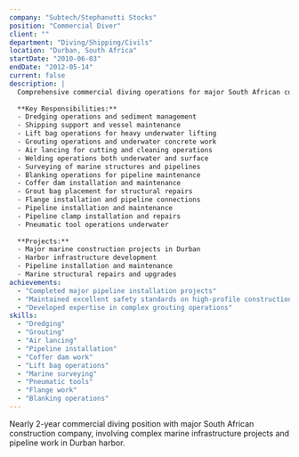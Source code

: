 ```yaml
---
company: "Subtech/Stephanutti Stocks"
position: "Commercial Diver"
client: ""
department: "Diving/Shipping/Civils"
location: "Durban, South Africa"
startDate: "2010-06-03"
endDate: "2012-05-14"
current: false
description: |
  Comprehensive commercial diving operations for major South African construction and marine projects, working with one of the country's leading construction companies.
  
  **Key Responsibilities:**
  - Dredging operations and sediment management
  - Shipping support and vessel maintenance
  - Lift bag operations for heavy underwater lifting
  - Grouting operations and underwater concrete work
  - Air lancing for cutting and cleaning operations
  - Welding operations both underwater and surface
  - Surveying of marine structures and pipelines
  - Blanking operations for pipeline maintenance
  - Coffer dam installation and maintenance
  - Grout bag placement for structural repairs
  - Flange installation and pipeline connections
  - Pipeline installation and maintenance
  - Pipeline clamp installation and repairs
  - Pneumatic tool operations underwater
  
  **Projects:**
  - Major marine construction projects in Durban
  - Harbor infrastructure development
  - Pipeline installation and maintenance
  - Marine structural repairs and upgrades
achievements:
  - "Completed major pipeline installation projects"
  - "Maintained excellent safety standards on high-profile construction projects"
  - "Developed expertise in complex grouting operations"
skills:
  - "Dredging"
  - "Grouting"
  - "Air lancing"
  - "Pipeline installation"
  - "Coffer dam work"
  - "Lift bag operations"
  - "Marine surveying"
  - "Pneumatic tools"
  - "Flange work"
  - "Blanking operations"
---
```


Nearly 2-year commercial diving position with major South African construction company, involving complex marine infrastructure projects and pipeline work in Durban harbor. 